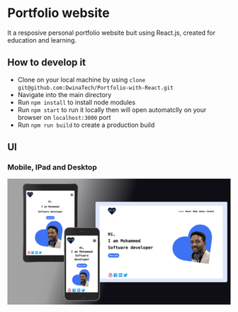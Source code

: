 # Portfolio website
  It a resposive personal portfolio website buit using React.js, created for education and learning.
  
## How to develop it
- Clone on your local machine by using `clone git@github.com:DwinaTech/Portfolio-with-React.git`
- Navigate into the main directory
- Run `npm install` to install node modules
- Run `npm start` to run it locally then will open automatclly on your browser on `localhost:3000` port
- Run `npm run build` to create a production build

## UI
### Mobile, IPad and Desktop
<img src="https://github.com/DwinaTech/public-images/blob/main/React-portfolio-2.jpg?raw=true" alt="website-image" />
